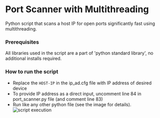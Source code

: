 # Port Scanner with Multithreading
Python script that scans a host IP for open ports significantly fast using multithreading.

### Prerequisites
All libraries used in the script are a part of 'python standard library', no additional installs required.

### How to run the script
- Replace the `HOST-IP` in the ip_ad.cfg file with IP address of desired device
- To provide IP address as a direct input, uncomment line 84 in port_scanner.py file (and comment line 83)
- Run like any other python file (see the image for details).
![script execution](script_execution.jpg)